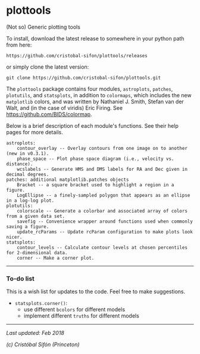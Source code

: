 # plottools
(Not so) Generic plotting tools

To install, download the latest release to somewhere in your python path from here:

    https://github.com/cristobal-sifon/plottools/releases

or simply clone the latest version:

    git clone https://github.com/cristobal-sifon/plottools.git

The `plottools` package contains four modules, `astroplots`, `patches`, `plotutils`, and `statsplots`, in addition to `colormaps`, which includes the new `matplotlib` colors, and was written by Nathaniel J. Smith, Stefan van der Walt, and (in the case of viridis) Eric Firing. See https://github.com/BIDS/colormap.

Below is a brief description of each module's functions. See their help pages for more details.

    astroplots:
        contour_overlay -- Overlay contours from one image on to another (new in v0.3.1).
        phase_space -- Plot phase space diagram (i.e., velocity vs. distance).
        wcslabels -- Generate HMS and DMS labels for RA and Dec given in decimal degrees.
    patches: additional matplotlib.patches objects
        Bracket -- a square bracket used to highlight a region in a figure.
        LogEllipse -- a finely-sampled polygon that appears as an ellipse in a log-log plot.
    plotutils:
        colorscale -- Generate a colorbar and associated array of colors from a given data set.
        savefig -- Convenience wrapper around functions used when commonly saving a figure.
        update_rcParams -- Update rcParam configuration to make plots look nicer.
    statsplots:
        contour_levels -- Calculate contour levels at chosen percentiles for 2-dimensional data.
        corner -- Make a corner plot.
        

---

### To-do list
This is a wish list for updates to the code. Feel free to make suggestions.

  * `statsplots.corner()`:
    * use different `bcolors` for different models
    * implement different `truths` for different models

---
*Last updated: Feb 2018*

*(c) Cristóbal Sifón (Princeton)*

